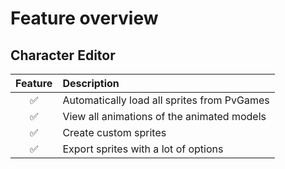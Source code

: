 # Feature overview

## Character Editor

| Feature           | Description |
| :----------------: | :------ |
| ✅ | Automatically load all sprites from PvGames |
| ✅ | View all animations of the animated models |
| ✅ | Create custom sprites |
| ✅ | Export sprites with a lot of options |